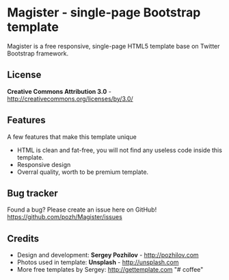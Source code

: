 Magister - single-page Bootstrap template
=============

Magister is a free responsive, single-page HTML5 template base on Twitter Bootstrap framework. 


License
-------
**Creative Commons Attribution 3.0** - http://creativecommons.org/licenses/by/3.0/


Features
-----------

A few features that make this template unique

* HTML is clean and fat-free, you will not find any useless code inside this template.
* Responsive design
* Overral quality, worth to be premium template.


Bug tracker
-----------

Found a bug? Please create an issue here on GitHub! 
https://github.com/pozh/Magister/issues



Credits
-------
* Design and development: **Sergey Pozhilov** - http://pozhilov.com
* Photos used in template: **Unsplash** - http://unsplash.com
* More free templates by Sergey: http://gettemplate.com
"# coffee" 
